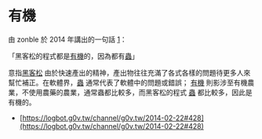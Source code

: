 <!-- TITLE: 有機 -->
<!-- SUBTITLE: 黑客松的程式都是有機的，因為都有蟲 -->

# 有機

由 zonble 於 2014 年講出的一句話 [1](https://logbot.g0v.tw/channel/g0v.tw/2014-02-22#428)：

「黑客松的程式都是[有機](有機)的，因為都有[蟲](蟲)」
		
意指[黑客松](黑客松) 由於快速產出的精神，產出物往往充滿了各式各樣的問題待更多人來幫忙補正。在軟體界，[蟲](蟲) 通常代表了軟體中的問題或錯誤； [有機](有機) 則影涉至有機農業，不使用農藥的農業，通常蟲都比較多，而黑客松的程式 [蟲](蟲) 都比較多，因此是有機的。

* [https://logbot.g0v.tw/channel/g0v.tw/2014-02-22#428](https://logbot.g0v.tw/channel/g0v.tw/2014-02-22#428)